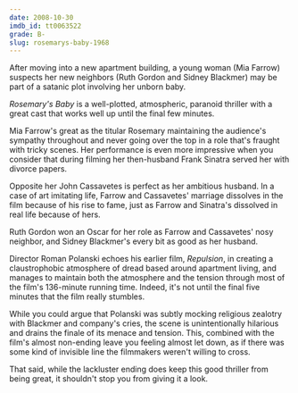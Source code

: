 ```yaml
---
date: 2008-10-30
imdb_id: tt0063522
grade: B-
slug: rosemarys-baby-1968
---
```


After moving into a new apartment building, a young woman (Mia Farrow) suspects her new neighbors (Ruth Gordon and Sidney Blackmer) may be part of a satanic plot involving her unborn baby.

_Rosemary's Baby_ is a well-plotted, atmospheric, paranoid thriller with a great cast that works well up until the final few minutes.

Mia Farrow's great as the titular Rosemary maintaining the audience's sympathy throughout and never going over the top in a role that's fraught with tricky scenes. Her performance is even more impressive when you consider that during filming her then-husband Frank Sinatra served her with divorce papers.

Opposite her John Cassavetes is perfect as her ambitious husband. In a case of art imitating life, Farrow and Cassavetes' marriage dissolves in the film because of his rise to fame, just as Farrow and Sinatra's dissolved in real life because of hers.

Ruth Gordon won an Oscar for her role as Farrow and Cassavetes' nosy neighbor, and Sidney Blackmer's every bit as good as her husband.

Director Roman Polanski echoes his earlier film, <span data-imdb-id="tt0059646">_Repulsion_</span>, in creating a claustrophobic atmosphere of dread based around apartment living, and manages to maintain both the atmosphere and the tension through most of the film's 136-minute running time. Indeed, it's not until the final five minutes that the film really stumbles.

While you could argue that Polanski was subtly mocking religious zealotry with Blackmer and company's cries, the scene is unintentionally hilarious and drains the finale of its menace and tension. This, combined with the film's almost non-ending leave you feeling almost let down, as if there was some kind of invisible line the filmmakers weren't willing to cross.

That said, while the lackluster ending does keep this good thriller from being great, it shouldn't stop you from giving it a look.
